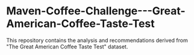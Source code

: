 # Maven-Coffee-Challenge---Great-American-Coffee-Taste-Test
This repository contains the analysis and recommendations derived from "The Great American Coffee Taste Test" dataset.
